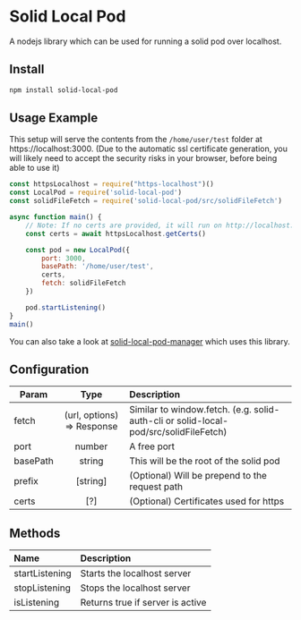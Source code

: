 # Solid Local Pod

A nodejs library which can be used for running a solid pod over localhost.

## Install

```sh
npm install solid-local-pod
```

## Usage Example

This setup will serve the contents from the `/home/user/test` folder at https://localhost:3000. (Due to the automatic ssl certificate generation, you will likely need to accept the security risks in your browser, before being able to use it)

```javascript
const httpsLocalhost = require("https-localhost")()
const LocalPod = require('solid-local-pod')
const solidFileFetch = require('solid-local-pod/src/solidFileFetch')

async function main() {
    // Note: If no certs are provided, it will run on http://localhost:${port}, else https://localhost${port}
    const certs = await httpsLocalhost.getCerts()

    const pod = new LocalPod({
        port: 3000,
        basePath: '/home/user/test',
        certs,
        fetch: solidFileFetch
    })

    pod.startListening()
}
main()
```

You can also take a look at [solid-local-pod-manager](https://github.com/Otto-AA/solid-local-pod-manager) which uses this library.

## Configuration

| Param        | Type           | Description  |
| ------------- |:-------------:|:-----|
| fetch        | (url, options) => Response | Similar to window.fetch. (e.g. solid-auth-cli or solid-local-pod/src/solidFileFetch) |
| port         | number      |   A free port |
| basePath | string      | This will be the root of the solid pod |
| prefix | [string]      | (Optional) Will be prepend to the request path |
| certs | [?] | (Optional) Certificates used for https

## Methods

| Name        |  Description  |
|:------------- |:-----|
| startListening        | Starts the localhost server |
| stopListening         | Stops the localhost server |
| isListening           | Returns true if server is active |
